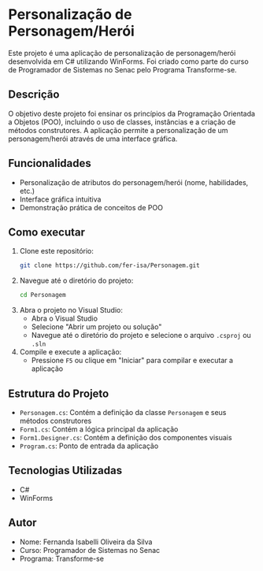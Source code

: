 # Personalização de Personagem/Herói

Este projeto é uma aplicação de personalização de personagem/herói desenvolvida em C# utilizando WinForms. Foi criado como parte do curso de Programador de Sistemas no Senac pelo Programa Transforme-se.

## Descrição

O objetivo deste projeto foi ensinar os princípios da Programação Orientada a Objetos (POO), incluindo o uso de classes, instâncias e a criação de métodos construtores. A aplicação permite a personalização de um personagem/herói através de uma interface gráfica.

## Funcionalidades

- Personalização de atributos do personagem/herói (nome, habilidades, etc.)
- Interface gráfica intuitiva
- Demonstração prática de conceitos de POO

## Como executar

1. Clone este repositório:
    ```sh
    git clone https://github.com/fer-isa/Personagem.git
    ```
2. Navegue até o diretório do projeto:
    ```sh
    cd Personagem
    ```
3. Abra o projeto no Visual Studio:
    - Abra o Visual Studio
    - Selecione "Abrir um projeto ou solução"
    - Navegue até o diretório do projeto e selecione o arquivo `.csproj` ou `.sln`
4. Compile e execute a aplicação:
    - Pressione `F5` ou clique em "Iniciar" para compilar e executar a aplicação

## Estrutura do Projeto

- `Personagem.cs`: Contém a definição da classe `Personagem` e seus métodos construtores
- `Form1.cs`: Contém a lógica principal da aplicação
- `Form1.Designer.cs`: Contém a definição dos componentes visuais
- `Program.cs`: Ponto de entrada da aplicação

## Tecnologias Utilizadas

- C#
- WinForms

## Autor

- Nome: Fernanda Isabelli Oliveira da Silva
- Curso: Programador de Sistemas no Senac
- Programa: Transforme-se

